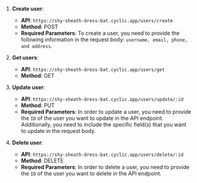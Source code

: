 
1. **Create user**:
   - **API**: `https://shy-sheath-dress-bat.cyclic.app/users/create`
   - **Method**: POST
   - **Required Parameters**: To create a user, you need to provide the following information in the request body: `username, email, phone, and address`.


2. **Get users**:
   - **API**: `https://shy-sheath-dress-bat.cyclic.app/users/get`
   - **Method**: GET


3. **Update user**:
   - **API**: `https://shy-sheath-dress-bat.cyclic.app/users/update/:id`
   - **Method**: PUT
   - **Required Parameters**: In order to update a user, you need to provide the `ID` of the user you want to update in the API endpoint. Additionally, you need to include the specific field(s) that you want to update in the request body.


4. **Delete user**:
   - **API**: `https://shy-sheath-dress-bat.cyclic.app/users/delete/:id`
   - **Method**: DELETE
   - **Required Parameters**: In order to delete a user, you need to provide the `ID` of the user you want to delete in the API endpoint.
 

